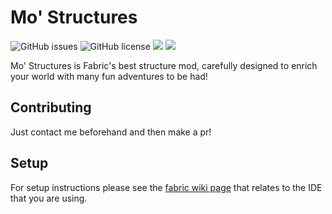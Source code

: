# Mo' Structures

![GitHub issues](https://img.shields.io/github/issues/frqnny/mostructures.svg)
![GitHub license](https://img.shields.io/github/license/frqnny/mostructures.svg)
[![](http://cf.way2muchnoise.eu/378266.svg)](https://www.curseforge.com/minecraft/mc-mods/mo-structures) 
[![](http://cf.way2muchnoise.eu/versions/mo-structures.svg)](https://www.curseforge.com/minecraft/mc-mods/mo-structures) 

Mo' Structures is Fabric's best structure mod, carefully designed to enrich your world with many fun adventures to be had!


## Contributing
Just contact me beforehand and then make a pr!

## Setup

For setup instructions please see the [fabric wiki page](https://fabricmc.net/wiki/tutorial:setup) that relates to the IDE that you are using.

